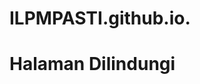 # ILPMPASTI.github.io.
<!DOCTYPE html>
<html>
<head>
    <title>Pengesahan AuthPro</title>
    <script type="text/javascript" src="https://www.authpro.com/auth/accesstool.js"></script>
    <script>
        // Fungsi untuk memeriksa akses pengguna
        function checkAuth() {
            if (authpro_accesstool.checkAccess()) {
                document.getElementById("auth-message").innerHTML = "Akses dibenarkan.";
            } else {
                document.getElementById("auth-message").innerHTML = "Anda tidak mempunyai akses.";
            }
        }
    </script>
</head>
<body onload="checkAuth()">
    <h1>Halaman Dilindungi</h1>
    <div id="auth-message"></div>
</body>
</html>
